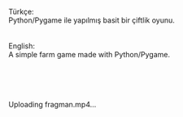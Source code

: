 
Türkçe:<br>Python/Pygame ile yapılmış basit bir çiftlik oyunu.
<br><br><br>English:<br>A simple farm game made with Python/Pygame.
<br>
<br>
<br>
<br>
<br>


Uploading fragman.mp4…

